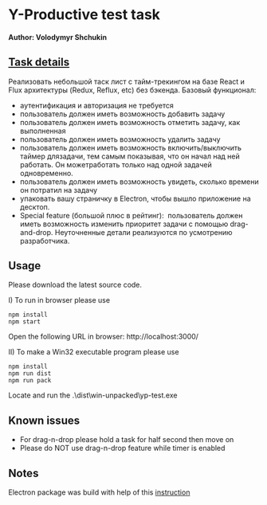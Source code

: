 # Y-Productive test task 

#### Author: Volodymyr Shchukin 

## [Task details](https://drive.google.com/file/d/1Assl0HLFEMRc9_WxCq4CAXzxEltDOTMJ/view) 

Реализовать​ ​небольшой​ ​таск​ ​лист​ ​с​ ​тайм-трекингом​ ​на​ ​базе​ ​React​ ​и​ ​Flux
архитектуры​ ​(Redux,​ ​Reflux,​ ​etc)​ ​без​ ​бэкенда.
Базовый​ ​функционал:
* аутентификация​ ​и​ ​авторизация​ ​не​ ​требуется
* пользователь​ ​должен​ ​иметь​ ​возможность​ ​добавить​ ​задачу
* пользователь​ ​должен​ ​иметь​ ​возможность​ ​отметить​ ​задачу,​ ​как
выполненная
* пользователь​ ​должен​ ​иметь​ ​возможность​ ​удалить​ ​задачу
* пользователь​ ​должен​ ​иметь​ ​возможность​ ​включить/выключить
таймер​ ​для​ ​задачи,​ ​тем​ ​самым​ ​показывая,​ ​что​ ​он​ ​начал​ ​над​ ​ней
работать.​ ​Он​ ​может​ ​работать​ ​только​ ​над​ ​одной​ ​задачей​ ​одновременно.
* пользователь​ ​должен​ ​иметь​ ​возможность​ ​увидеть,​ ​сколько​ ​времени​ ​он
потратил​ ​на​ ​задачу
* упаковать​ ​вашу​ ​страничку​ ​в​ ​Electron​,​ ​чтобы​ ​вышло​ ​приложение​ ​на
десктоп.
* Special​ ​feature​ ​(большой​ ​плюс​ ​в​ ​рейтинг):​ ​ ​пользователь​ ​должен​ ​иметь
возможность​ ​изменить​ ​приоритет​ ​задачи​ ​с​ ​помощью​ ​drag-and-drop.
Неуточненные​ ​детали​ ​реализуются​ ​по​ ​усмотрению​ ​разработчика.

## Usage

Please download the latest source code.

I) To run in browser please use
```
npm install
npm start
```

Open the following URL in browser: 
http://localhost:3000/ 

II) To make a Win32 executable program please use

```
npm install
npm run dist
npm run pack
```

Locate and run the .\dist\win-unpacked\yp-test.exe

## Known issues

* For drag-n-drop please hold a task for half second then move on
* Please do NOT use drag-n-drop feature while timer is enabled

## Notes
Electron package was build with help of this [instruction]( 
https://medium.freecodecamp.org/building-an-electron-application-with-create-react-app-97945861647c) 